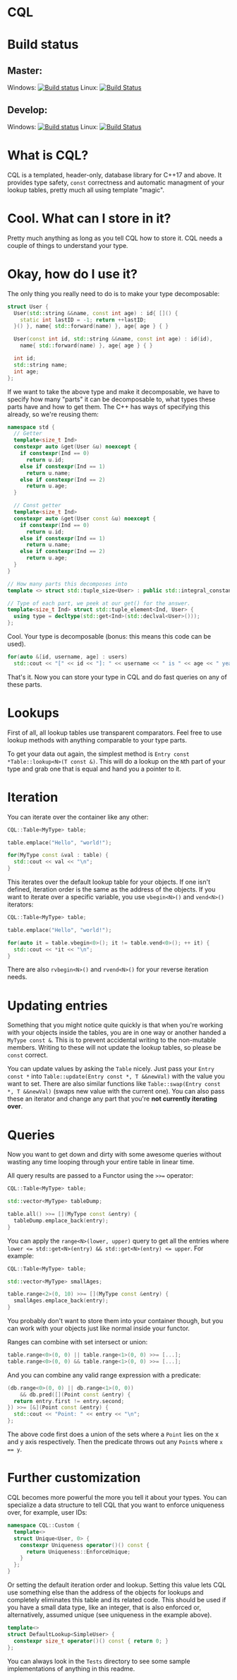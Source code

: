 # CQL

# Build status
## Master:
Windows: [![Build status](https://ci.appveyor.com/api/projects/status/83qokd6w77vsav6n/branch/master?svg=true)](https://ci.appveyor.com/project/N00byEdge/cql/branch/master)
Linux: [![Build Status](https://travis-ci.org/N00byEdge/CQL.svg?branch=master)](https://travis-ci.org/N00byEdge/CQL)

## Develop:
Windows: [![Build status](https://ci.appveyor.com/api/projects/status/83qokd6w77vsav6n/branch/develop?svg=true)](https://ci.appveyor.com/project/N00byEdge/cql/branch/develop)
Linux: [![Build Status](https://travis-ci.org/N00byEdge/CQL.svg?branch=develop)](https://travis-ci.org/N00byEdge/CQL)

# What is CQL?
CQL is a templated, header-only, database library for C++17 and above. It provides type safety, `const` correctness and automatic managment of your lookup tables, pretty much all using template "magic".

# Cool. What can I store in it?
Pretty much anything as long as you tell CQL how to store it. CQL needs a couple of things to understand your type.

# Okay, how do I use it?
The only thing you really need to do is to make your type decomposable:

```cpp
struct User {
  User(std::string &&name, const int age) : id{ []() {
    static int lastID = -1; return ++lastID;
  }() }, name{ std::forward(name) }, age{ age } { }

  User(const int id, std::string &&name, const int age) : id(id),
    name{ std::forward(name) }, age{ age } { }

  int id;
  std::string name;
  int age;
};
```

If we want to take the above type and make it decomposable, we have to specify how many "parts" it can be decomposable to, what types these parts have and how to get them. The C++ has ways of specifying this already, so we're reusing them:

```cpp
namespace std {
  // Getter
  template<size_t Ind>
  constexpr auto &get(User &u) noexcept {
    if constexpr(Ind == 0)
      return u.id;
    else if constexpr(Ind == 1)
      return u.name;
    else if constexpr(Ind == 2)
      return u.age;
  }

  // Const getter
  template<size_t Ind>
  constexpr auto &get(User const &u) noexcept {
    if constexpr(Ind == 0)
      return u.id;
    else if constexpr(Ind == 1)
      return u.name;
    else if constexpr(Ind == 2)
      return u.age;
  }
}

// How many parts this decomposes into
template <> struct std::tuple_size<User> : public std::integral_constant<size_t, 3> { };

// Type of each part, we peek at our get() for the answer.
template<size_t Ind> struct std::tuple_element<Ind, User> {
  using type = decltype(std::get<Ind>(std::declval<User>()));
};
```

Cool. Your type is decomposable (bonus: this means this code can be used).

```cpp
for(auto &[id, username, age] : users)
  std::cout << "[" << id << "]: " << username << " is " << age << " years old.\n";
```

That's it. Now you can store your type in CQL and do fast queries on any of these parts.

# Lookups
First of all, all lookup tables use transparent comparators. Feel free to use lookup methods with anything comparable to your type parts.

To get your data out again, the simplest method is `Entry const *Table::lookup<N>(T const &)`. This will do a lookup on the `N`th part of your type and grab one that is equal and hand you a pointer to it.

# Iteration
You can iterate over the container like any other:
```cpp
CQL::Table<MyType> table;

table.emplace("Hello", "world!");

for(MyType const &val : table) {
  std::cout << val << "\n";
}
```

This iterates over the default lookup table for your objects. If one isn't defined, iteration order is the same as the address of the objects. If you want to iterate over a specific variable, you use `vbegin<N>()` and `vend<N>()` iterators:

```cpp
CQL::Table<MyType> table;

table.emplace("Hello", "world!");

for(auto it = table.vbegin<0>(); it != table.vend<0>(); ++ it) {
  std::cout << *it << "\n";
}
```

There are also `rvbegin<N>()` and `rvend<N>()` for your reverse iteration needs.

# Updating entries

Something that you might notice quite quickly is that when you're working with your objects inside the tables, you are in one way or another handed a `MyType const &`. This is to prevent accidental writing to the non-mutable members. Writing to these will not update the lookup tables, so please be `const` correct.

You can update values by asking the `Table` nicely. Just pass your `Entry const *` into `Table::update(Entry const *, T &&newVal)` with the value you want to set. There are also similar functions like `Table::swap(Entry const *, T &&newVal)` (swaps new value with the current one). You can also pass these an iterator and change any part that you're **not currently iterating over**.

# Queries
Now you want to get down and dirty with some awesome queries without wasting any time looping through your entire table in linear time.

All query results are passed to a Functor using the `>>=` operator:
```cpp
CQL::Table<MyType> table;

std::vector<MyType> tableDump;

table.all() >>= [](MyType const &entry) {
  tableDump.emplace_back(entry);
}
```

You can apply the `range<N>(lower, upper)` query to get all the entries where `lower <= std::get<N>(entry) && std::get<N>(entry) <= upper`. For example:

```cpp
CQL::Table<MyType> table;

std::vector<MyType> smallAges;

table.range<2>(0, 10) >>= [](MyType const &entry) {
  smallAges.emplace_back(entry);
}
```

You probably don't want to store them into your container though, but you can work with your objects just like normal inside your functor.

Ranges can combine with set intersect or union:

```cpp
table.range<0>(0, 0) || table.range<1>(0, 0) >>= [...];
table.range<0>(0, 0) && table.range<1>(0, 0) >>= [...];
```

And you can combine any valid range expression with a predicate:

```cpp
(db.range<0>(0, 0) || db.range<1>(0, 0))
    && db.pred([](Point const &entry) {
  return entry.first != entry.second;
}) >>= [&](Point const &entry) {
  std::cout << "Point: " << entry << "\n";
};
```

The above code first does a union of the sets where a `Point` lies on the x and y axis respectively. Then the predicate throws out any `Point`s where `x == y`.

# Further customization
CQL becomes more powerful the more you tell it about your types. You can specialize a data structure to tell CQL that you want to enforce uniqueness over, for example, user IDs:

```cpp
namespace CQL::Custom {
  template<>
  struct Unique<User, 0> {
    constexpr Uniqueness operator()() const {
      return Uniqueness::EnforceUnique;
    }
  };
}
```

Or setting the default iteration order and lookup. Setting this value lets CQL use something else than the address of the objects for lookups and completely eliminates this table and its related code. This should be used if you have a small data type, like an integer, that is also enforced or, alternatively, assumed unique (see uniqueness in the example above).

```cpp
template<>
struct DefaultLookup<SimpleUser> {
  constexpr size_t operator()() const { return 0; }
};
```

You can always look in the `Tests` directory to see some sample implementations of anything in this readme.
